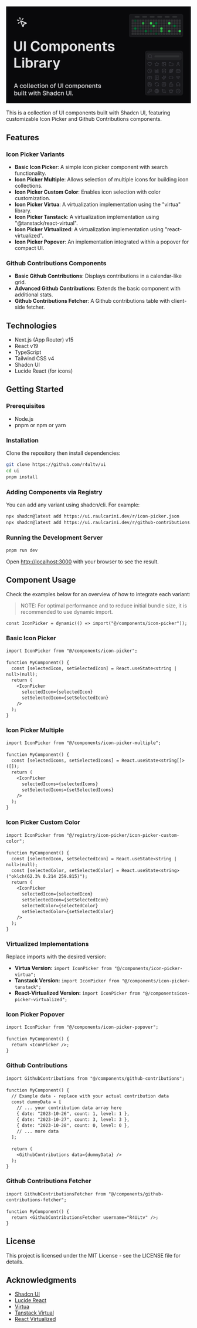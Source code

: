![UI Components Library](./public/og-image.png)

This is a collection of UI components built with Shadcn UI, featuring customizable Icon Picker and Github Contributions components.

## Features

### Icon Picker Variants

- **Basic Icon Picker**: A simple icon picker component with search functionality.
- **Icon Picker Multiple**: Allows selection of multiple icons for building icon collections.
- **Icon Picker Custom Color**: Enables icon selection with color customization.
- **Icon Picker Virtua**: A virtualization implementation using the "virtua" library.
- **Icon Picker Tanstack**: A virtualization implementation using "@tanstack/react-virtual".
- **Icon Picker Virtualized**: A virtualization implementation using "react-virtualized".
- **Icon Picker Popover**: An implementation integrated within a popover for compact UI.

### Github Contributions Components

- **Basic Github Contributions**: Displays contributions in a calendar-like grid.
- **Advanced Github Contributions**: Extends the basic component with additional stats.
- **Github Contributions Fetcher**: A Github contributions table with client-side fetcher.

## Technologies

- Next.js (App Router) v15
- React v19
- TypeScript
- Tailwind CSS v4
- Shadcn UI
- Lucide React (for icons)

## Getting Started

### Prerequisites

- Node.js
- pnpm or npm or yarn

### Installation

Clone the repository then install dependencies:

```bash
git clone https://github.com/r4ultv/ui
cd ui
pnpm install
```

### Adding Components via Registry

You can add any variant using shadcn/cli. For example:

```bash
npx shadcn@latest add https://ui.raulcarini.dev/r/icon-picker.json
npx shadcn@latest add https://ui.raulcarini.dev/r/github-contributions.json
```

### Running the Development Server

```bash
pnpm run dev
```

Open [http://localhost:3000](http://localhost:3000) with your browser to see the result.

## Component Usage

Check the examples below for an overview of how to integrate each variant:
> NOTE: For optimal performance and to reduce initial bundle size, it is recommended to use dynamic import.
  ```tsx
  const IconPicker = dynamic(() => import("@/components/icon-picker"));
  ```


### Basic Icon Picker

```tsx
import IconPicker from "@/components/icon-picker";

function MyComponent() {
  const [selectedIcon, setSelectedIcon] = React.useState<string | null>(null);
  return (
    <IconPicker
      selectedIcon={selectedIcon}
      setSelectedIcon={setSelectedIcon}
    />
  );
}
```

### Icon Picker Multiple

```tsx
import IconPicker from "@/components/icon-picker-multiple";

function MyComponent() {
  const [selectedIcons, setSelectedIcons] = React.useState<string[]>([]);
  return (
    <IconPicker
      selectedIcons={selectedIcons}
      setSelectedIcons={setSelectedIcons}
    />
  );
}
```

### Icon Picker Custom Color

```tsx
import IconPicker from "@/registry/icon-picker/icon-picker-custom-color";

function MyComponent() {
  const [selectedIcon, setSelectedIcon] = React.useState<string | null>(null);
  const [selectedColor, setSelectedColor] = React.useState<string>("oklch(62.3% 0.214 259.815)");
  return (
    <IconPicker
      selectedIcon={selectedIcon}
      setSelectedIcon={setSelectedIcon}
      selectedColor={selectedColor}
      setSelectedColor={setSelectedColor}
    />
  );
}
```

### Virtualized Implementations

Replace imports with the desired version:
- **Virtua Version:**
  `import IconPicker from "@/components/icon-picker-virtua";`
- **Tanstack Version:**
  `import IconPicker from "@/components/icon-picker-tanstack";`
- **React-Virtualized Version:**
  `import IconPicker from "@/componentsicon-picker-virtualized";`

### Icon Picker Popover

```tsx
import IconPicker from "@/components/icon-picker-popover";

function MyComponent() {
  return <IconPicker />;
}
```

### Github Contributions

```tsx
import GithubContributions from "@/components/github-contributions";

function MyComponent() {
  // Example data - replace with your actual contribution data
  const dummyData = [
    // ... your contribution data array here
    { date: "2023-10-26", count: 1, level: 1 },
    { date: "2023-10-27", count: 3, level: 3 },
    { date: "2023-10-28", count: 0, level: 0 },
    // ... more data
  ];

  return (
    <GithubContributions data={dummyData} />
  );
}
```

### Github Contributions Fetcher

```tsx
import GithubContributionsFetcher from "@/components/github-contributions-fetcher";

function MyComponent() {
  return <GithubContributionsFetcher username="R4ULtv" />;
}
```

## License

This project is licensed under the MIT License - see the LICENSE file for details.

## Acknowledgments

- [Shadcn UI](https://ui.shadcn.com/)
- [Lucide React](https://lucide.dev/)
- [Virtua](https://github.com/inokawa/virtua)
- [Tanstack Virtual](https://tanstack.com/virtual/latest)
- [React Virtualized](https://github.com/bvaughn/react-virtualized)
